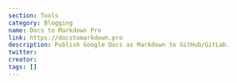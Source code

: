 ```yaml
---
section: Tools
category: Blogging
name: Docs to Markdown Pro
link: https://docstomarkdown.pro
description: Publish Google Docs as Markdown to GitHub/GitLab.
twitter:
creator:
tags: []
---
```


